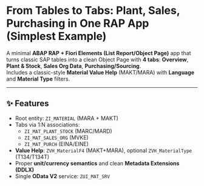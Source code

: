 # From Tables to Tabs: Plant, Sales, Purchasing in One RAP App (Simplest Example)

A minimal **ABAP RAP + Fiori Elements (List Report/Object Page)** app that turns classic SAP tables into a clean Object Page with **4 tabs**:
**Overview**, **Plant & Stock**, **Sales Org Data**, **Purchasing/Sourcing**.  
Includes a classic-style **Material Value Help** (MAKT/MARA) with **Language** and **Material Type** filters.

---

## ✨ Features
- Root entity: `ZI_MATERIAL` (MARA + MAKT)
- Tabs via 1:N associations:
  - `ZI_MAT_PLANT_STOCK` (MARC/MARD)
  - `ZI_MAT_SALES_ORG`   (MVKE)
  - `ZI_MAT_PURCH`       (EINA/EINE)
- **Value Help**: `ZVH_MaterialF4` (MAKT+MARA), optional `ZVH_MaterialType` (T134/T134T)
- Proper **unit/currency semantics** and clean **Metadata Extensions (DDLX)**
- Single **OData V2** service: `ZUI_MAT_SRV`

